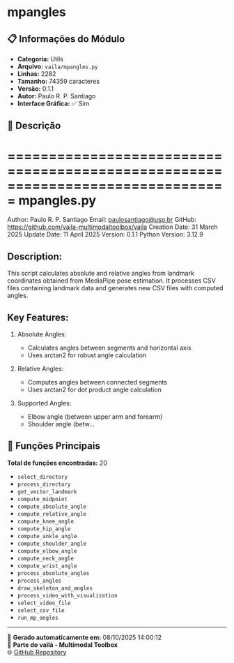 # mpangles

## 📋 Informações do Módulo

- **Categoria:** Utils
- **Arquivo:** `vaila/mpangles.py`
- **Linhas:** 2282
- **Tamanho:** 74359 caracteres
- **Versão:** 0.1.1
- **Autor:** Paulo R. P. Santiago
- **Interface Gráfica:** ✅ Sim

## 📖 Descrição


===============================================================================
mpangles.py
===============================================================================
Author: Paulo R. P. Santiago
Email: paulosantiago@usp.br
GitHub: https://github.com/vaila-multimodaltoolbox/vaila
Creation Date: 31 March 2025
Update Date: 11 April 2025
Version: 0.1.1
Python Version: 3.12.9

Description:
------------
This script calculates absolute and relative angles from landmark coordinates
obtained from MediaPipe pose estimation. It processes CSV files containing
landmark data and generates new CSV files with computed angles.

Key Features:
-------------
1. Absolute Angles:
   - Calculates angles between segments and horizontal axis
   - Uses arctan2 for robust angle calculation

2. Relative Angles:
   - Computes angles between connected segments
   - Uses arctan2 for dot product angle calculation

3. Supported Angles:
    - Elbow angle (between upper arm and forearm)
    - Shoulder angle (betw...

## 🔧 Funções Principais

**Total de funções encontradas:** 20

- `select_directory`
- `process_directory`
- `get_vector_landmark`
- `compute_midpoint`
- `compute_absolute_angle`
- `compute_relative_angle`
- `compute_knee_angle`
- `compute_hip_angle`
- `compute_ankle_angle`
- `compute_shoulder_angle`
- `compute_elbow_angle`
- `compute_neck_angle`
- `compute_wrist_angle`
- `process_absolute_angles`
- `process_angles`
- `draw_skeleton_and_angles`
- `process_video_with_visualization`
- `select_video_file`
- `select_csv_file`
- `run_mp_angles`




---

📅 **Gerado automaticamente em:** 08/10/2025 14:00:12  
🔗 **Parte do vailá - Multimodal Toolbox**  
🌐 [GitHub Repository](https://github.com/vaila-multimodaltoolbox/vaila)
